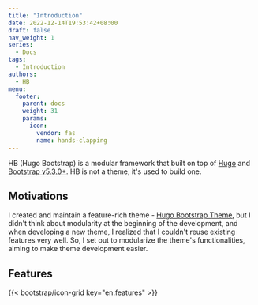 ```yaml
---
title: "Introduction"
date: 2022-12-14T19:53:42+08:00
draft: false
nav_weight: 1
series:
  - Docs
tags:
  - Introduction
authors:
  - HB
menu:
  footer:
    parent: docs
    weight: 31
    params:
      icon:
        vendor: fas
        name: hands-clapping
---
```


HB (Hugo Bootstrap) is a modular framework that built on top of [Hugo](https://gohugo.io) and [Bootstrap v5.3.0+](https://getbootstrap.com). HB is not a theme, it's used to build one.

## Motivations

I created and maintain a feature-rich theme - [Hugo Bootstrap Theme](https://hbs.razonyang.com/), but I didn't think about modularity at the beginning of the development, and when developing a new theme, I realized that I couldn't reuse existing features very well. So, I set out to modularize the theme's functionalities, aiming to make theme development easier.

## Features

{{< bootstrap/icon-grid key="en.features" >}}
